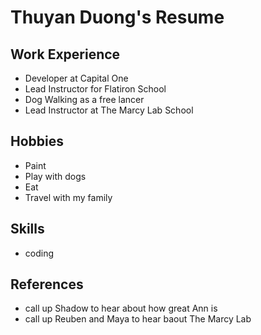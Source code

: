 # Thuyan Duong's Resume

## Work Experience

* Developer at Capital One
* Lead Instructor for Flatiron School
* Dog Walking as a free lancer
* Lead Instructor at The Marcy Lab School

## Hobbies

* Paint
* Play with dogs
* Eat
* Travel with my family 

## Skills
* coding

## References
* call up Shadow to hear about how great Ann is
* call up Reuben and Maya to hear baout The Marcy Lab

